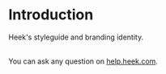 # Introduction

Heek's styleguide and branding identity.
<br><br>

You can ask any question on [help.heek.com](http://help.heek.com).
